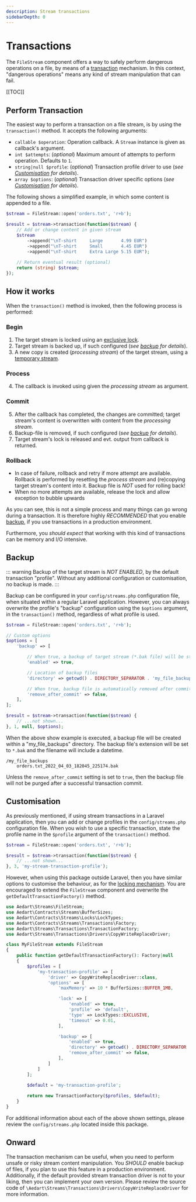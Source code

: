 ```yaml
---
description: Stream transactions
sidebarDepth: 0
---
```


# Transactions

The `FileStream` component offers a way to safely perform dangerous operations on a file, by means of a [transaction](https://en.wikipedia.org/wiki/Transaction_processing) mechanism.
In this context, "dangerous operations" means any kind of stream manipulation that can fail.

[[TOC]]

## Perform Transaction

The easiest way to perform a transaction on a file stream, is by using the `transaction()` method.
It accepts the following arguments:

* `callable $operation`: Operation callback. A `Stream` instance is given as callback's argument.
* `int $attempts`: (_optional_) Maximum amount of attempts to perform operation. Defaults to `1`.
* `string|null $profile`: (_optional_) Transaction profile driver to use (_see [Customisation](#customisation) for details_).
* `array $options`: (_optional_) Transaction driver specific options (_see [Customisation](#customisation) for details_).

The following shows a simplified example, in which some content is appended to a file.

```php
$stream = FileStream::open('orders.txt', 'r+b');

$result = $stream->transaction(function($stream) {
    // Add or change content in given stream
    $stream
        ->append("\nT-shirt     Large       4.99 EUR")
        ->append("\nT-shirt     Small       4.45 EUR")
        ->append("\nT-shirt     Extra Large 5.15 EUR");
    
    // Return eventual result (optional)
    return (string) $stream;
});
```

## How it works

When the `transaction()` method is invoked, then the following process is performed:

### Begin

1. The target stream is locked using an [exclusive lock](./locking.md#exclusive-lock).
2. Target stream is backed up, if such configured (_see [backup](#backup) for details_).
3. A new copy is created (_processing stream_) of the target stream, using a [temporary stream](./open-close.md#temporary).

### Process

4. The callback is invoked using given the _processing stream_ as argument.

### Commit

5. After the callback has completed, the changes are committed; target stream's content is overwritten with content from the _processing stream_.
6. Backup-file is removed, if such configured (_see [backup](#backup) for details_).
7. Target stream's lock is released and evt. output from callback is returned.

### Rollback

* In case of failure, rollback and retry if more attempt are available. Rollback is performed by resetting the _process stream_ and (re)copying target stream's content into it. Backup file is _NOT_ used for rolling back!
* When no more attempts are available, release the lock and allow exception to bubble upwards

As you can see, this is not a simple process and many things can go wrong during a transaction.
It is therefore highly _RECOMMENDED_ that you enable [backup](#backup), if you use transactions in a production environment.

Furthermore, you _should expect_ that working with this kind of transactions can be memory and I/O intensive.

## Backup

::: warning
Backup of the target stream is _NOT ENABLED_, by the default transaction "profile".
Without any additional configuration or customisation, no backup is made.
:::

Backup can be configured in your `config/streams.php` configuration file, when situated within a regular Laravel application.
However, you can always overwrite the profile's "backup" configuration using the `$options` argument, in the `transaction()` method, regardless of what profile is used. 

```php
$stream = FileStream::open('orders.txt', 'r+b');

// Custom options
$options = [
    'backup' => [

        // When true, a backup of target stream (*.bak file) will be stored
        'enabled' => true,

        // Location of backup files
        'directory' => getcwd() . DIRECTORY_SEPARATOR . 'my_file_backups',

        // When true, backup file is automatically removed after commit.
        'remove_after_commit' => false,
    ],
];

$result = $stream->transaction(function($stream) {
    // ...not shown...
}, 1, null, $options);
```

When the above show example is executed, a backup file will be created within a "my_file_backups" directory.
The backup file's extension will be set to `*.bak` and the filename will include a datetime.

```console
/my_file_backups
    orders.txt_2022_04_03_182045_225174.bak
```

Unless the `remove_after_commit` setting is set to `true`, then the backup file will not be purged after a successful transaction commit.

## Customisation

As previously mentioned, if using stream transactions in a Laravel application, then you can add or change profiles in the `config/streams.php` configuration file.
When you wish to use a specific transaction, state the profile name in the `$profile` argument of the `transaction()` method.

```php
$stream = FileStream::open('orders.txt', 'r+b');

$result = $stream->transaction(function($stream) {
    // ...not shown...
}, 3, 'my-stream-transaction-profile');
```

However, when using this package outside Laravel, then you have similar options to customise the behaviour, as for the [locking mechanism](./locking.md#customise-behaviour).
You are encouraged to extend the `FileStream` component and overwrite the `getDefaultTransactionFactory()` method.

```php
use Aedart\Streams\FileStream;
use Aedart\Contracts\Streams\BufferSizes;
use Aedart\Contracts\Streams\Locks\LockTypes;
use Aedart\Contracts\Streams\Transactions\Factory;
use Aedart\Streams\Transactions\TransactionFactory;
use Aedart\Streams\Transactions\Drivers\CopyWriteReplaceDriver;

class MyFileStream extends FileStream
{
    public function getDefaultTransactionFactory(): Factory|null
    {
        $profiles = [
            'my-transaction-profile' => [
                'driver' => CopyWriteReplaceDriver::class,
                'options' => [
                    'maxMemory' => 10 * BufferSizes::BUFFER_1MB,

                    'lock' => [
                        'enabled' => true,
                        'profile' => 'default',
                        'type' => LockTypes::EXCLUSIVE,
                        'timeout' => 0.01,
                    ],

                    'backup' => [
                        'enabled' => true,
                        'directory' => getcwd() . DIRECTORY_SEPARATOR . 'backup',
                        'remove_after_commit' => false,
                    ],
                ]
            ]
        ];

        $default = 'my-transaction-profile';
        
        return new TransactionFactory($profiles, $default);
    }
}
```

For additional information about each of the above shown settings, please review the `config/streams.php` located inside this package.

## Onward

The transaction mechanism can be useful, when you need to perform unsafe or risky stream content manipulation. You _SHOULD_ enable backup of files, if you plan to use this feature in a production environment. 
Additionally, if the default provided stream transaction driver is not to your liking, then you can implement your own version.
Please review the source code of `\Aedart\Streams\Transactions\Drivers\CopyWriteReplaceDriver` for more information.
